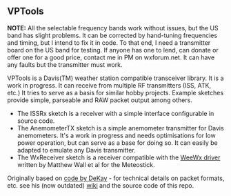 VPTools
-------

**NOTE:** All the selectable frequency bands work without issues, but the US band has slight problems. It can be corrected by hand-tuning frequencies and timing, but I intend to fix it in code. To that end, I need a transmitter board on the US band for testing. If anyone has one to lend, can donate or offer one for a good price, contact me in PM on wxforum.net. It can have any faults but the transmitter must work.

VPTools is a Davis(TM) weather station compatible transceiver library. It is a work in progress. It can receive from multiple RF transmitters (ISS, ATK, etc.) It tries to serve as a basis for similar hobby projects. Example sketches provide simple, parseable and RAW packet output among others.

* The ISSRx sketch is a receiver with a simple interface configurable in source code.
* The AnemometerTX sketch is a simple anemometer transmitter for Davis anemometers. It's a work in progress and needs optimisations for low power operation, but can serve as a base for doing so. It can easily be adapted to emulate any Davis transmitter.
* The WxReceiver sketch is a receiver compatible with the [WeeWx driver](https://github.com/matthewwall/weewx-meteostick) written by Matthew Wall et al for the Meteostick.

Originally based on [code by DeKay](https://github.com/dekay/DavisRFM69) - for technical details on packet formats, etc. see his (now outdated) [wiki](https://github.com/dekay/DavisRFM69/wiki) and the source code of this repo.
